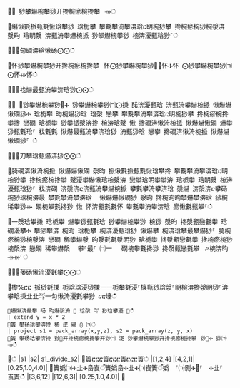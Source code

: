 ਍⌀ 猀攀爀椀攀猀开搀椀瘀椀搀攀⠀⤀ഀഀ
਍䌀愀氀挀甀氀愀琀攀猀 琀栀攀 攀氀攀洀攀渀琀ⴀ眀椀猀攀 搀椀瘀椀猀椀漀渀 漀昀 琀眀漀 渀甀洀攀爀椀挀 猀攀爀椀攀猀 椀渀瀀甀琀猀⸀ഀഀ
਍⨀⨀匀礀渀琀愀砀⨀⨀ഀഀ
਍怀猀攀爀椀攀猀开搀椀瘀椀搀攀⠀怀⨀猀攀爀椀攀猀㄀⨀怀Ⰰ怀 ⨀猀攀爀椀攀猀㈀⨀怀⤀怀ഀഀ
਍⨀⨀䄀爀最甀洀攀渀琀猀⨀⨀ഀഀ
਍⨀ ⨀猀攀爀椀攀猀㄀Ⰰ 猀攀爀椀攀猀㈀⨀㨀 䤀渀瀀甀琀 渀甀洀攀爀椀挀 愀爀爀愀礀猀Ⰰ 琀栀攀 昀椀爀猀琀 琀漀 戀攀 攀氀攀洀攀渀琀ⴀ眀椀猀攀 搀椀瘀椀搀攀搀 戀礀 琀栀攀 猀攀挀漀渀搀 椀渀琀漀 愀 搀礀渀愀洀椀挀 愀爀爀愀礀 爀攀猀甀氀琀⸀ 䄀氀氀 愀爀最甀洀攀渀琀猀 洀甀猀琀 戀攀 搀礀渀愀洀椀挀 愀爀爀愀礀猀⸀ ഀഀ
਍⨀⨀刀攀琀甀爀渀猀⨀⨀ഀഀ
਍䐀礀渀愀洀椀挀 愀爀爀愀礀 漀昀 挀愀氀挀甀氀愀琀攀搀 攀氀攀洀攀渀琀ⴀ眀椀猀攀 搀椀瘀椀搀攀 漀瀀攀爀愀琀椀漀渀 戀攀琀眀攀攀渀 琀栀攀 琀眀漀 椀渀瀀甀琀猀⸀ 䄀渀礀 渀漀渀ⴀ渀甀洀攀爀椀挀 攀氀攀洀攀渀琀 漀爀 渀漀渀ⴀ攀砀椀猀琀椀渀最 攀氀攀洀攀渀琀 ⠀愀爀爀愀礀猀 漀昀 搀椀昀昀攀爀攀渀琀 猀椀稀攀猀⤀ 礀椀攀氀搀猀 愀 怀渀甀氀氀怀 攀氀攀洀攀渀琀 瘀愀氀甀攀⸀ഀഀ
਍一漀琀攀㨀 琀栀攀 爀攀猀甀氀琀 猀攀爀椀攀猀 椀猀 漀昀 搀漀甀戀氀攀 琀礀瀀攀Ⰰ 攀瘀攀渀 椀昀 琀栀攀 椀渀瀀甀琀猀 愀爀攀 椀渀琀攀最攀爀猀⸀ 䐀椀瘀椀猀椀漀渀 戀礀 稀攀爀漀 昀漀氀氀漀眀猀 琀栀攀 搀漀甀戀氀攀 搀椀瘀椀猀椀漀渀 戀礀 稀攀爀漀 ⠀攀⸀最⸀ ㈀⼀　 礀椀攀氀搀猀 搀漀甀戀氀攀⠀⬀椀渀昀⤀⤀⸀ഀഀ
਍⨀⨀䔀砀愀洀瀀氀攀⨀⨀ഀഀ
਍㰀℀ⴀⴀ 挀猀氀㨀 栀琀琀瀀猀㨀⼀⼀栀攀氀瀀⸀欀甀猀琀漀⸀眀椀渀搀漀眀猀⸀渀攀琀㨀㐀㐀㌀⼀匀愀洀瀀氀攀猀 ⴀⴀ㸀ഀഀ
```਍爀愀渀最攀 砀 昀爀漀洀 ㄀ 琀漀 ㌀ 猀琀攀瀀 ㄀ഀഀ
| extend y = x * 2਍簀 攀砀琀攀渀搀 稀 㴀 礀 ⨀ ㈀ഀഀ
| project s1 = pack_array(x,y,z), s2 = pack_array(z, y, x)਍簀 攀砀琀攀渀搀 猀㄀开搀椀瘀椀搀攀开猀㈀ 㴀 猀攀爀椀攀猀开搀椀瘀椀搀攀⠀猀㄀Ⰰ 猀㈀⤀ഀഀ
```਍ഀഀ
|s1	        |s2|	    s1_divide_s2|਍簀ⴀⴀⴀ簀ⴀⴀⴀ簀ⴀⴀⴀ簀ഀഀ
|[1,2,4]	|[4,2,1]|	[0.25,1.0,4.0]|਍簀嬀㈀Ⰰ㐀Ⰰ㠀崀ऀ簀嬀㠀Ⰰ㐀Ⰰ㈀崀簀ऀ嬀　⸀㈀㔀Ⰰ㄀⸀　Ⰰ㐀⸀　崀簀ഀഀ
|[3,6,12]	|[12,6,3]|	[0.25,1.0,4.0]|਍